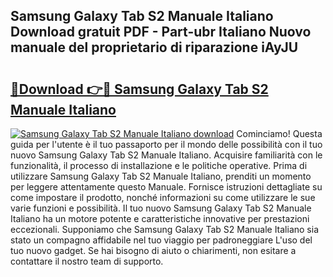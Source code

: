 ## Samsung Galaxy Tab S2 Manuale Italiano Download gratuit PDF - Part-ubr Italiano Nuovo manuale del proprietario di riparazione iAyJU

# <h2><a href="http://dfchaq.blite.top/?on=Samsung+Galaxy+Tab+S2+Manuale+Italiano">🔗Download 👉🔴 Samsung Galaxy Tab S2 Manuale Italiano</a></h2>

[![Samsung Galaxy Tab S2 Manuale Italiano download](https://i.imgur.com/lujVjoI.png)](http://dfchaq.blite.top/?on=Samsung+Galaxy+Tab+S2+Manuale+Italiano)
Cominciamo! Questa guida per l'utente è il tuo passaporto per il mondo delle possibilità con il tuo nuovo Samsung Galaxy Tab S2 Manuale Italiano. Acquisire familiarità con le funzionalità, il processo di installazione e le politiche operative. Prima di utilizzare Samsung Galaxy Tab S2 Manuale Italiano, prenditi un momento per leggere attentamente questo Manuale. Fornisce istruzioni dettagliate su come impostare il prodotto, nonché informazioni su come utilizzare le sue varie funzioni e possibilità. Il tuo nuovo Samsung Galaxy Tab S2 Manuale Italiano ha un motore potente e caratteristiche innovative per prestazioni eccezionali. Supponiamo che Samsung Galaxy Tab S2 Manuale Italiano sia stato un compagno affidabile nel tuo viaggio per padroneggiare L'uso del tuo nuovo gadget. Se hai bisogno di aiuto o chiarimenti, non esitare a contattare il nostro team di supporto.
